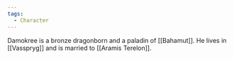 ```yaml
---
tags:
  - Character
---
```

Damokree is a bronze dragonborn and a paladin of [[Bahamut]]. He lives in [[Vasspryg]] and is married to [[Aramis Terelon]].